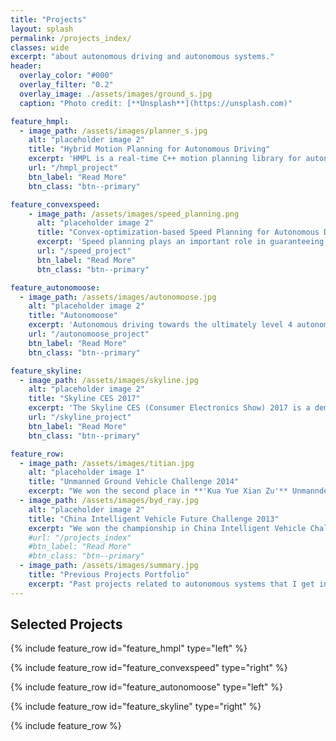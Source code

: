 ```yaml
---
title: "Projects"
layout: splash
permalink: /projects_index/
classes: wide
excerpt: "about autonomous driving and autonomous systems."
header:
  overlay_color: "#000"
  overlay_filter: "0.2"
  overlay_image: ./assets/images/ground_s.jpg
  caption: "Photo credit: [**Unsplash**](https://unsplash.com)"

feature_hmpl:
  - image_path: /assets/images/planner_s.jpg
    alt: "placeholder image 2"
    title: "Hybrid Motion Planning for Autonomous Driving"
    excerpt: 'HMPL is a real-time C++ motion planning library for autonomous driving that is able to handle task constraints, geometry constraints, nonholonomic constraints and dynamics constraints of cars in a human-like and layered fasion.'
    url: "/hmpl_project"
    btn_label: "Read More"
    btn_class: "btn--primary"

feature_convexspeed:
    - image_path: /assets/images/speed_planning.png
      alt: "placeholder image 2"
      title: "Convex-optimization-based Speed Planning for Autonomous Driving"
      excerpt: 'Speed planning plays an important role in guaranteeing the ride comfort and safety in autonomous driving applications. To address this problem, we develop a **complete**, **flexible**, **safe**, and **globally-optimal** convex-optimization-based method to solve speed planning problems over a fixed path for autonomous driving in both static and dynamic environments.'
      url: "/speed_project"
      btn_label: "Read More"
      btn_class: "btn--primary"

feature_autonomoose:
  - image_path: /assets/images/autonomoose.jpg
    alt: "placeholder image 2"
    title: "Autonomoose"
    excerpt: 'Autonomous driving towards the ultimately level 4 autonomy with the **Autonomoose** platform in all-weather conditions that are specific to Canada in University of Waterloo. This project has attracted several industrial partners such as RENESAS, DENSO, QNX and Huawei.'
    url: "/autonomoose_project"
    btn_label: "Read More"
    btn_class: "btn--primary"

feature_skyline:
  - image_path: /assets/images/skyline.jpg
    alt: "placeholder image 2"
    title: "Skyline CES 2017"
    excerpt: 'The Skyline CES (Consumer Electronics Show) 2017 is a demo project to show the functional safety of autonomous driving systems with collaboration of RENESAS, [Autonomoose team in UW](https://www.autonomoose.net/team), QNX, POLYSYNC, AutonomouStuff, and eTRANS.'
    url: "/skyline_project"
    btn_label: "Read More"
    btn_class: "btn--primary"

feature_row:
  - image_path: /assets/images/titian.jpg
    alt: "placeholder image 1"
    title: "Unmanned Ground Vehicle Challenge 2014"
    excerpt: "We won the second place in **'Kua Yue Xian Zu'** Unmannded Ground Vehicle Challenge 2014."
  - image_path: /assets/images/byd_ray.jpg
    alt: "placeholder image 2"
    title: "China Intelligent Vehicle Future Challenge 2013"
    excerpt: "We won the championship in China Intelligent Vehicle Challenge 2013."
    #url: "/projects_index"
    #btn_label: "Read More"
    #btn_class: "btn--primary"
  - image_path: /assets/images/summary.jpg
    title: "Previous Projects Portfolio"
    excerpt: "Past projects related to autonomous systems that I get involved in. Please find the brief introductions [on my old website](https://sites.google.com/site/yuzhangmiracle/conferences)."
---
```


## Selected Projects

{% include feature_row id="feature_hmpl" type="left" %}

{% include feature_row id="feature_convexspeed" type="right" %}


{% include feature_row id="feature_autonomoose" type="left" %}

{% include feature_row id="feature_skyline" type="right" %}

{% include feature_row %}
